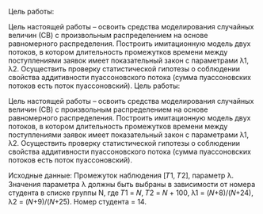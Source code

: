 Цель работы:
 
Цель настоящей работы – освоить средства моделирования случайных величин (СВ) с произвольным распределением на основе равномерного распределения. Построить имитационную модель двух потоков, в котором длительность промежутков времени между поступлениями заявок имеет показательный закон с параметрами λ1, λ2. Осуществить проверку статистической гипотезы о соблюдении свойства аддитивности пуассоновского потока (сумма пуассоновских потоков есть поток пуассоновский).
 Цель работы:
 
Цель настоящей работы – освоить средства моделирования случайных величин (СВ) с произвольным распределением на основе равномерного распределения. Построить имитационную модель двух потоков, в котором длительность промежутков времени между поступлениями заявок имеет показательный закон с параметрами λ1, λ2. Осуществить проверку статистической гипотезы о соблюдении свойства аддитивности пуассоновского потока (сумма пуассоновских потоков есть поток пуассоновский).


 Исходные данные:
Промежуток наблюдения [𝑇1, 𝑇2], параметр λ. Значения параметра λ должны быть выбраны в зависимости от номера студента в списке группы N, где 𝑇1 = 𝑁, 𝑇2 = 𝑁 + 100, λ1 = (𝑁+8)/(𝑁+24), λ2 = (𝑁+9)/(𝑁+25).
Номер студента = 14.


